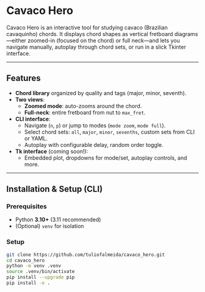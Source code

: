 # Cavaco Hero

Cavaco Hero is an interactive tool for studying cavaco (Brazilian cavaquinho) chords. It displays chord shapes as vertical fretboard diagrams—either zoomed-in (focused on the chord) or full neck—and lets you navigate manually, autoplay through chord sets, or run in a slick Tkinter interface.

---

##  Features

- **Chord library** organized by quality and tags (major, minor, seventh).
- **Two views**:
  - **Zoomed mode**: auto-zooms around the chord.
  - **Full-neck**: entire fretboard from nut to `max_fret`.
- **CLI interface**:
  - Navigate (`n`, `p`) or jump to modes (`mode zoom`, `mode full`).
  - Select chord sets: `all`, `major`, `minor`, `sevenths`, custom sets from CLI or YAML.
  - Autoplay with configurable delay, random order toggle.
- **Tk interface** (coming soon!):
  - Embedded plot, dropdowns for mode/set, autoplay controls, and more.

---

##  Installation & Setup (CLI)

### Prerequisites

- Python **3.10+** (3.11 recommended)
- (Optional) `venv` for isolation

### Setup

```bash
git clone https://github.com/tuliofalmeida/cavaco_hero.git
cd cavaco_hero
python -m venv .venv
source .venv/bin/activate    
pip install --upgrade pip
pip install -e .
